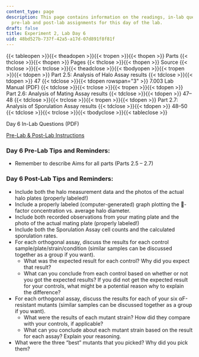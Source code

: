 ```yaml
---
content_type: page
description: This page contains information on the readings, in-lab questions, and
  pre-lab and post-lab assignments for this day of the lab.
draft: false
title: Experiment 2, Lab Day 6
uid: 48bd527b-737f-42a5-a17d-07d891f8f81f
---
```

{{< tableopen >}}{{< theadopen >}}{{< tropen >}}{{< thopen >}}
Parts
{{< thclose >}}{{< thopen >}}
Pages
{{< thclose >}}{{< thopen >}}
Source
{{< thclose >}}{{< trclose >}}{{< theadclose >}}{{< tbodyopen >}}{{< tropen >}}{{< tdopen >}}
Part 2.5: Analysis of Halo Assay results
{{< tdclose >}}{{< tdopen >}}
47
{{< tdclose >}}{{< tdopen rowspan="3" >}}
7.003 Lab Manual (PDF)
{{< tdclose >}}{{< trclose >}}{{< tropen >}}{{< tdopen >}}
Part 2.6: Analysis of Mating Assay results
{{< tdclose >}}{{< tdopen >}}
47–48
{{< tdclose >}}{{< trclose >}}{{< tropen >}}{{< tdopen >}}
Part 2.7: Analysis of Sporulation Assay results
{{< tdclose >}}{{< tdopen >}}
48–50
{{< tdclose >}}{{< trclose >}}{{< tbodyclose >}}{{< tableclose >}}

Day 6 In-Lab Questions (PDF)

[Pre-Lab & Post-Lab Instructions](https://draft.ocw.mit.edu/courses/7-003-applied-molecular-biology-lab-spring-2022/pages/lab-notebook-instructions/)

### Day 6 Pre-Lab Tips and Reminders:

- Remember to describe Aims for all parts (Parts 2.5 – 2.7)

### Day 6 Post-Lab Tips and Reminders:

- Include both the halo measurement data and the photos of the actual halo plates (properly labeled!)
- Include a properly labeled (computer-generated) graph plotting the -factor concentration vs. average halo diameter.
- Include both recorded observations from your mating plate and the photo of the actual mating plate (properly labeled!)
- Include both the Sporulation Assay cell counts and the calculated sporulation rates.
- For each orthogonal assay, discuss the results for each control sample/plate/strain/condition (similar samples can be discussed together as a group if you want).
    - What was the expected result for each control? Why did you expect that result?
    - What can you conclude from each control based on whether or not you got the expected results? If you did not get the expected result for your controls, what might be a potential reason why to explain the difference?
- For each orthogonal assay, discuss the results for each of your six αF-resistant mutants (similar samples can be discussed together as a group if you want).
    - What were the results of each mutant strain? How did they compare with your controls, if applicable?
    - What can you conclude about each mutant strain based on the result for each assay? Explain your reasoning.
- What were the three “best” mutants that you picked? Why did you pick them?